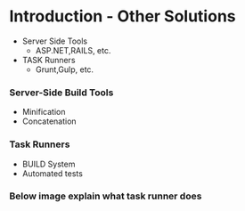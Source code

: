 # Introduction - Other Solutions

- Server Side Tools
	- ASP.NET,RAILS, etc.
- TASK Runners
	- Grunt,Gulp, etc.

### Server-Side Build Tools
- Minification
- Concatenation

### Task Runners
- BUILD System
- Automated tests


### Below image explain what task runner does